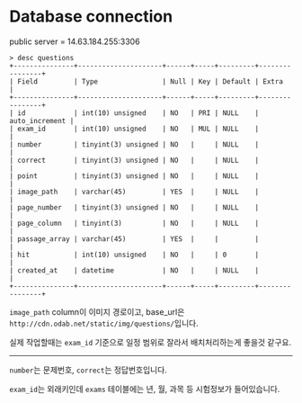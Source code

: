 # Database connection

public server = 14.63.184.255:3306

```
> desc questions
+---------------+---------------------+------+-----+---------+----------------+
| Field         | Type                | Null | Key | Default | Extra          |
+---------------+---------------------+------+-----+---------+----------------+
| id            | int(10) unsigned    | NO   | PRI | NULL    | auto_increment |
| exam_id       | int(10) unsigned    | NO   | MUL | NULL    |                |
| number        | tinyint(3) unsigned | NO   |     | NULL    |                |
| correct       | tinyint(3) unsigned | NO   |     | NULL    |                |
| point         | tinyint(3) unsigned | NO   |     | NULL    |                |
| image_path    | varchar(45)         | YES  |     | NULL    |                |
| page_number   | tinyint(3) unsigned | NO   |     | NULL    |                |
| page_column   | tinyint(3)          | NO   |     | NULL    |                |
| passage_array | varchar(45)         | YES  |     |         |                |
| hit           | int(10) unsigned    | NO   |     | 0       |                |
| created_at    | datetime            | NO   |     | NULL    |                |
+---------------+---------------------+------+-----+---------+----------------+
```

`image_path` column이 이미지 경로이고, base_url은 `http://cdn.odab.net/static/img/questions/`입니다.

실제 작업할때는 `exam_id` 기준으로 일정 범위로 잘라서 배치처리하는게 좋을것 같구요.

- - -

`number`는 문제번호, `correct`는 정답번호입니다.

`exam_id`는 외래키인데 `exams` 테이블에는 년, 월, 과목 등 시험정보가 들어있습니다.
